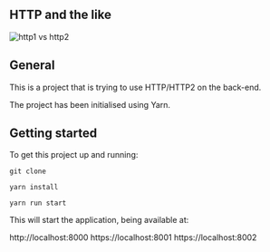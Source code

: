 ## HTTP and the like
![http1 vs http2](https://i.imgur.com/qPh7wFb.gif)

## General

This is a project that is trying to use HTTP/HTTP2 on the back-end.

The project has been initialised using Yarn.

## Getting started

To get this project up and running:

`git clone`

`yarn install`

`yarn run start`

This will start the application, being available at:

http://localhost:8000
https://localhost:8001
https://localhost:8002